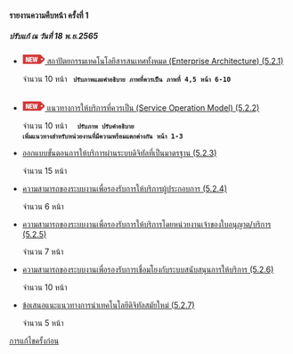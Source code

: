 #### รายงานความคืบหน้า ครั้งที่ 1

##### ปรับแก้ ณ วันที่ 18 พ.ย.2565

- [![new!](/doc/res/new2.png) สถาปัตยกรรมเทคโนโลยีสารสนเทศทั้งหมด (Enterprise Architecture) (5.2.1)](/doc/doc1-20221118/DoBiz-Interim1_Chp_1_20221114.pdf)

	จำนวน 10 หน้า
	<code> <b>ปรับภาพและคำอธิบาย ภาพที่ควรเป็น ภาพที่ 4,5 หน้า 6-10 </b> </code>


- [![new!](/doc/res/new2.png) แนวทางการให้บริการที่ควรเป็น (Service Operation Model) (5.2.2)
    ](/doc/doc1-20221118/DoBiz-Interim1_Chp_2_20221114.pdf)

	จำนวน 10 หน้า
	<code> <b>
	ปรับภาพ ปรับคำอธิบาย เพิ่มแนวทางสำหรับหน่วยงานที่มีความพร้อมแตกต่างกัน หน้า 1-3
	</b> </code>

- [ออกแบบขั้นตอนการให้บริการผ่านระบบดิจิทัลที่เป็นมาตรฐาน (5.2.3)
    ](/doc/doc1-20221114/DoBiz-Interim1_Chp_3_20221114.pdf)

	จำนวน 15 หน้า

- [ความสามารถของระบบงานเพื่อรองรับการให้บริการผู้ประกอบการ (5.2.4)
    ](/doc/doc1-20221114/DoBiz-Interim1_Chp_4_20221114.pdf)

	จำนวน 6 หน้า

- [ความสามารถของระบบงานเพื่อรองรับการให้บริการโดยหน่วยงานเจ้าของใบอนุญาต/บริการ (5.2.5)
    ](/doc/doc1-20221114/DoBiz-Interim1_Chp_5_20221114.pdf)

	จำนวน 7 หน้า

- [ความสามารถของระบบงานเพื่อรองรับการเชื่อมโยงกับระบบสนับสนุนการให้บริการ (5.2.6)
    ](/doc/doc1-20221114/DoBiz-Interim1_Chp_6_20221114.pdf)

	จำนวน 10 หน้า

- [ข้อเสนอแนะแนวทางการนําเทคโนโลยีดิจิทัลสมัยใหม่ (5.2.7)
    ](/doc/doc1-20221114/DoBiz-Interim1_Chp_7_20221114.pdf)

	จำนวน 5 หน้า

[การแก้ไขครั้งก่อน](/doc/doc1-20221114/README.md)
